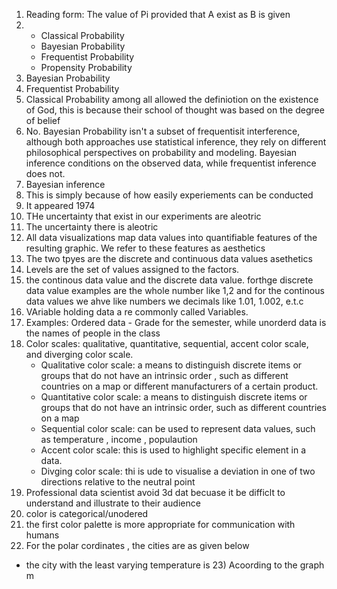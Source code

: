 1) Reading form: The value of Pi provided that A exist as B is given 
2) + Classical Probability
   + Bayesian Probability
   + Frequentist Probability
   + Propensity Probability
3) Bayesian Probability
4) Frequentist Probability
5) Classical Probability among all allowed the definiotion on the existence of God, this is because their school of thought was based on the degree of belief
6) No. Bayesian Probability isn't a subset of frequentisit interference, although both approaches use statistical inference, they rely on different philosophical perspectives on probability and modeling. Bayesian inference conditions on the observed data, while frequentist inference does not.
7) Bayesian inference
8) This is simply because of how easily experiements can be conducted
9) It appeared 1974
10) THe uncertainty that exist in our experiments are aleotric
11) The uncertainty there is aleotric
12) All data visualizations map data values into quantifiable features of the resulting graphic. We refer to these features as aesthetics
13) The two tpyes are the discrete and continuous data values asethetics 
14) Levels are the set of values assigned to the factors.
15) the continous data value and the discrete data value. forthge discrete data value examples are the whole number like 1,2 and for the continous data values we ahve like numbers we decimals like 1.01, 1.002, e.t.c
16) VAriable holding data a re commonly called Variables.
17) Examples: Ordered data - Grade for the semester, while unorderd data is the names of people in the class 
18) Color scales: qualitative, quantitative, sequential, accent color scale, and diverging color scale.
    + Qualitative color scale:  a means to distinguish discrete items or groups that do not have an intrinsic order , such as different countries on a map or different manufacturers of a certain product.
    + Quantitative color scale:  a means to distinguish discrete items or groups that do not have an intrinsic order, such as different countries on a map
    + Sequential color scale: can be used to represent data values, such as temperature , income , populaution
    + Accent color scale: this is used to highlight specific element in a data.
    + Divging color scale: thi is ude to visualise a deviation in one of two directions relative to the neutral point
 19)  Professional data scientist avoid 3d dat becuase it be difficlt to understand and illustrate to their audience
 20) color is categorical/unodered 
 21) the first color palette is more appropriate for communication with humans
 22) For the polar cordinates , the cities are as given below
   + the city with the least varying temperature is
     23) Acoording to the graph m 

